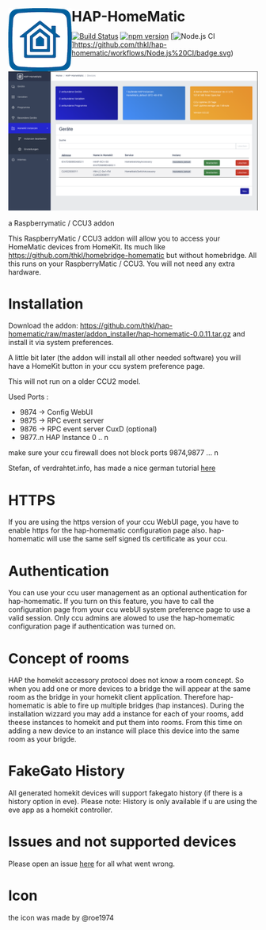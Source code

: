 <h1 style="display:inline"><img src="doc/HAP-HomeMatic_LogoBlue.png" style="float:left;"> HAP-HomeMatic</h1>

[![Build Status](https://travis-ci.org/thkl/hap-homematic.svg?branch=master)](https://travis-ci.org/thkl/hap-homematic)
[![npm version](https://badge.fury.io/js/hap-homematic.svg)](https://badge.fury.io/js/hap-homematic)
[![Node.js CI](https://github.com/thkl/hap-homematic/workflows/Node.js%20CI/badge.svg)]https://github.com/thkl/hap-homematic/workflows/Node.js%20CI/badge.svg)

<p align="center">
    <img src="doc/hap_homematic_ui1.png">
</p>


a Raspberrymatic / CCU3 addon


This RaspberryMatic / CCU3 addon will allow you to access your HomeMatic devices from HomeKit. Its much like https://github.com/thkl/homebridge-homematic but without homebridge.
All this runs on your RaspberryMatic / CCU3. You will not need any extra hardware.

# Installation
Download the addon: https://github.com/thkl/hap-homematic/raw/master/addon_installer/hap-homematic-0.0.11.tar.gz and install it via system preferences.

A little bit later (the addon will install all other needed software) you will have a HomeKit button in your ccu system preference page.

This will not run on a older CCU2 model.

Used Ports : 
* 9874 -> Config WebUI
* 9875 -> RPC event server
* 9876 -> RPC event server CuxD (optional)
* 9877..n HAP Instance 0 .. n

make sure your ccu firewall does not block ports 9874,9877 ... n

Stefan, of verdrahtet.info, has made a nice german tutorial [here](https://www.verdrahtet.info/2020/05/02/homekit-und-homematic-einfach-wie-nie/)


# HTTPS
If you are using the https version of your ccu WebUI page, you have to enable https for the hap-homematic configuration page also.
hap-homematic will use the same self signed tls certificate as your ccu.

# Authentication
You can use your ccu user management as an optional authentication for hap-homematic. If you turn on this feature, you have to call the configuration page from your ccu webUI system preference page to use a valid session. Only ccu admins are alowed to use the hap-homematic configuration page if authentication was turned on.

# Concept of rooms
HAP the homekit accessory protocol does not know a room concept. So when you add one or more devices to a bridge the will appear at the same room as the bridge in your homekit client application. Therefore hap-homematic is able to fire up multiple bridges (hap instances). During the installation wizzard you may add a instance for each of your rooms, add theese instances to homekit and put them into rooms. From this time on adding a new device to an instance will place this device into the same room as your brigde.

# FakeGato History
All generated homekit devices will support fakegato history (if there is a history option in eve). 
Please note: History is only available if u are using the eve app as a homekit controller.

# Issues and not supported devices
Please open an issue [here](https://github.com/thkl/hap-homematic/issues/new) for all what went wrong.

# Icon
the icon was made by @roe1974

